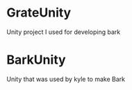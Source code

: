 # GrateUnity
Unity project I used for developing bark


# BarkUnity
Unity that was used by kyle to make Bark
